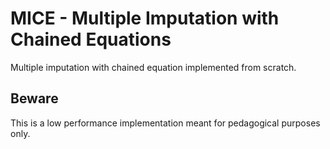 # MICE - Multiple Imputation with Chained Equations
Multiple imputation with chained equation implemented from scratch. 

## Beware
This is a low performance implementation meant for pedagogical purposes only.
